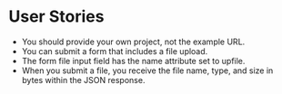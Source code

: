 # User Stories

- You should provide your own project, not the example URL.
- You can submit a form that includes a file upload.
- The form file input field has the name attribute set to upfile.
- When you submit a file, you receive the file name, type, and size in bytes within the JSON response.

